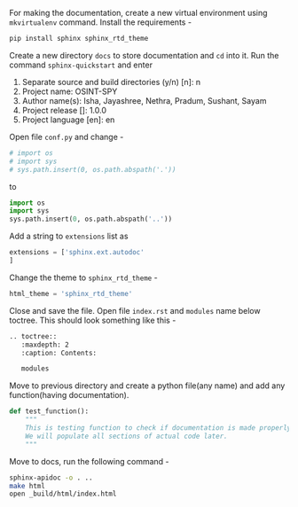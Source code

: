 For making the documentation, create a new virtual environment using `mkvirtualenv` command.
Install the requirements -

```bash
pip install sphinx sphinx_rtd_theme
```

Create a new directory `docs` to store documentation and `cd` into it.
Run the command `sphinx-quickstart` and enter
1. Separate source and build directories (y/n) [n]: n
2. Project name: OSINT-SPY
3. Author name(s): Isha, Jayashree, Nethra, Pradum, Sushant, Sayam
4. Project release []: 1.0.0
5. Project language [en]: en

Open file `conf.py` and change -

```python
# import os
# import sys
# sys.path.insert(0, os.path.abspath('.'))
```

to 

```python
import os
import sys
sys.path.insert(0, os.path.abspath('..'))
```

Add a string to `extensions` list as

```python
extensions = ['sphinx.ext.autodoc'
]
```

Change the theme to `sphinx_rtd_theme` - 

```python
html_theme = 'sphinx_rtd_theme'
```

Close and save the file. Open file `index.rst` and `modules` name below toctree. This should look something like this - 

```bash
.. toctree::
   :maxdepth: 2
   :caption: Contents:

   modules
```



Move to previous directory and create a python file(any name) and add any function(having documentation).

```python
def test_function():
	"""
	This is testing function to check if documentation is made properly or not
	We will populate all sections of actual code later.
	"""
```

Move to docs, run the following command -

```bash
sphinx-apidoc -o . ..
make html
open _build/html/index.html
```
